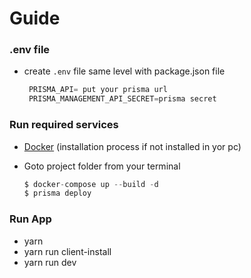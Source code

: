 # Guide 


 ### .env file 
  - create `.env` file same level with package.json file 
      ```js 
       PRISMA_API= put your prisma url 
       PRISMA_MANAGEMENT_API_SECRET=prisma secret
     ```
### Run required services

- [Docker](https://docs.docker.com/install/) (installation process if not installed in yor pc)
- Goto project folder from your terminal  

   ```js
   $ docker-compose up --build -d
   $ prisma deploy
   ```
### Run App
- yarn 
- yarn run client-install
- yarn run dev

